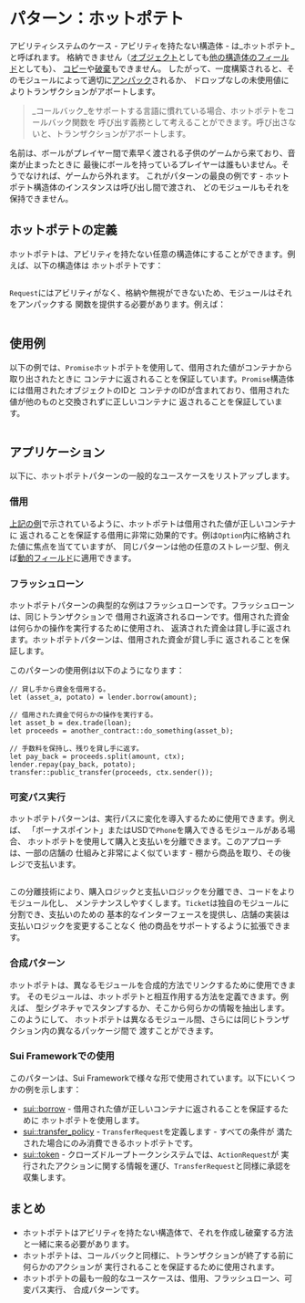 # パターン：ホットポテト

アビリティシステムのケース - アビリティを持たない構造体 - は_ホットポテト_と呼ばれます。
格納できません（[オブジェクト](./../storage/key-ability)としても[他の構造体のフィールド](./../storage/store-ability)としても）、
[コピー](./../move-basics/copy-ability)や[破棄](./../move-basics/drop-ability)もできません。
したがって、一度構築されると、そのモジュールによって適切に[アンパック](./../move-basics/struct)されるか、
ドロップなしの未使用値によりトランザクションがアボートします。

> _コールバック_をサポートする言語に慣れている場合、ホットポテトをコールバック関数を
> 呼び出す義務として考えることができます。呼び出さないと、トランザクションがアボートします。

名前は、ボールがプレイヤー間で素早く渡される子供のゲームから来ており、音楽が止まったときに
最後にボールを持っているプレイヤーは誰もいません。そうでなければ、ゲームから外れます。
これがパターンの最良の例です - ホットポテト構造体のインスタンスは呼び出し間で渡され、
どのモジュールもそれを保持できません。

## ホットポテトの定義

ホットポテトは、アビリティを持たない任意の構造体にすることができます。例えば、以下の構造体は
ホットポテトです：

```move file=packages/samples/sources/programmability/hot-potato-pattern.move anchor=definition

```

`Request`にはアビリティがなく、格納や無視ができないため、モジュールはそれをアンパックする
関数を提供する必要があります。例えば：

```move file=packages/samples/sources/programmability/hot-potato-pattern.move anchor=new_request

```

## 使用例

以下の例では、`Promise`ホットポテトを使用して、借用された値がコンテナから取り出されたときに
コンテナに返されることを保証しています。`Promise`構造体には借用されたオブジェクトのIDと
コンテナのIDが含まれており、借用された値が他のものと交換されずに正しいコンテナに
返されることを保証しています。

```move file=packages/samples/sources/programmability/hot-potato-pattern.move anchor=container_borrow

```

## アプリケーション

以下に、ホットポテトパターンの一般的なユースケースをリストアップします。

### 借用

[上記の例](#example-usage)で示されているように、ホットポテトは借用された値が正しいコンテナに
返されることを保証する借用に非常に効果的です。例は`Option`内に格納された値に焦点を当てていますが、
同じパターンは他の任意のストレージ型、例えば[動的フィールド](./dynamic-fields)に適用できます。

### フラッシュローン

ホットポテトパターンの典型的な例はフラッシュローンです。フラッシュローンは、同じトランザクションで
借用され返済されるローンです。借用された資金は何らかの操作を実行するために使用され、
返済された資金は貸し手に返されます。ホットポテトパターンは、借用された資金が貸し手に
返されることを保証します。

このパターンの使用例は以下のようになります：

```move
// 貸し手から資金を借用する。
let (asset_a, potato) = lender.borrow(amount);

// 借用された資金で何らかの操作を実行する。
let asset_b = dex.trade(loan);
let proceeds = another_contract::do_something(asset_b);

// 手数料を保持し、残りを貸し手に返す。
let pay_back = proceeds.split(amount, ctx);
lender.repay(pay_back, potato);
transfer::public_transfer(proceeds, ctx.sender());
```

### 可変パス実行

ホットポテトパターンは、実行パスに変化を導入するために使用できます。例えば、
「ボーナスポイント」またはUSDで`Phone`を購入できるモジュールがある場合、
ホットポテトを使用して購入と支払いを分離できます。このアプローチは、一部の店舗の
仕組みと非常によく似ています - 棚から商品を取り、その後レジで支払います。

```move file=packages/samples/sources/programmability/hot-potato-pattern.move anchor=phone_shop

```

この分離技術により、購入ロジックと支払いロジックを分離でき、コードをよりモジュール化し、
メンテナンスしやすくします。`Ticket`は独自のモジュールに分割でき、支払いのための
基本的なインターフェースを提供し、店舗の実装は支払いロジックを変更することなく
他の商品をサポートするように拡張できます。

### 合成パターン

ホットポテトは、異なるモジュールを合成的方法でリンクするために使用できます。
そのモジュールは、ホットポテトと相互作用する方法を定義できます。例えば、
型シグネチャでスタンプするか、そこから何らかの情報を抽出します。このようにして、
ホットポテトは異なるモジュール間、さらには同じトランザクション内の異なるパッケージ間で
渡すことができます。

<!-- TODO: add [Request Pattern](./request-pattern)

The most important compositional pattern is the Request Pattern, which we will cover in the next
section. -->

### Sui Frameworkでの使用

このパターンは、Sui Frameworkで様々な形で使用されています。以下にいくつかの例を示します：

- [sui::borrow][borrow-framework] - 借用された値が正しいコンテナに返されることを保証するために
  ホットポテトを使用します。
- [sui::transfer_policy][transfer-policy-framework] - `TransferRequest`を定義します - すべての条件が
  満たされた場合にのみ消費できるホットポテトです。
- [sui::token][token-framework] - クローズドループトークンシステムでは、`ActionRequest`が
  実行されたアクションに関する情報を運び、`TransferRequest`と同様に承認を収集します。

[borrow-framework]: https://docs.sui.io/references/framework/sui-framework/borrow
[transfer-policy-framework]: https://docs.sui.io/references/framework/sui-framework/transfer_policy
[token-framework]: https://docs.sui.io/references/framework/sui-framework/token

## まとめ

- ホットポテトはアビリティを持たない構造体で、それを作成し破棄する方法と一緒に来る必要があります。
- ホットポテトは、コールバックと同様に、トランザクションが終了する前に何らかのアクションが
  実行されることを保証するために使用されます。
- ホットポテトの最も一般的なユースケースは、借用、フラッシュローン、可変パス実行、
  合成パターンです。

